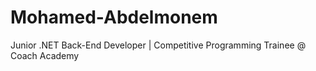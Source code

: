 # Mohamed-Abdelmonem
Junior .NET Back-End Developer | Competitive Programming Trainee @ Coach Academy  
